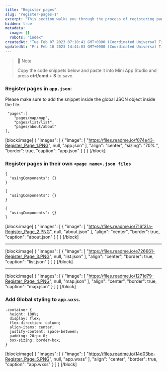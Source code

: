 ```yaml
---
title: "Register pages"
slug: "register-pages-1"
excerpt: "This section walks you through the process of registering pages in various files."
hidden: true
metadata: 
  image: []
  robots: "index"
createdAt: "Tue Feb 07 2023 07:10:41 GMT+0000 (Coordinated Universal Time)"
updatedAt: "Fri Feb 10 2023 14:44:03 GMT+0000 (Coordinated Universal Time)"
---
```

> 📝 Note
> 
> Copy the code snippets below and paste it into Mini App Studio and press **ctrl/cmd + S** to save.

### Register pages in `app.json`:

 Please make sure to add the snippet inside the global JSON object inside the file.

```Text app.json
 "pages":[
    "pages/map/map",
    "pages/list/list",
    "pages/about/about"
],
```

[block:image]
{
  "images": [
    {
      "image": [
        "https://files.readme.io/f074e43-Register_Page_1.PNG",
        null,
        "app.json"
      ],
      "align": "center",
      "sizing": "70% ",
      "border": true,
      "caption": "app.json"
    }
  ]
}
[/block]


### Register pages in their own `<page name>.json files`

```Text about.json
{
  "usingComponents": {}
}
```
```Text list.json
{
  "usingComponents": {}
}
```
```Text map.json
{
  "usingComponents": {}
}
```

[block:image]
{
  "images": [
    {
      "image": [
        "https://files.readme.io/716f31a-Register_Page_2.PNG",
        null,
        "about.json"
      ],
      "align": "center",
      "border": true,
      "caption": "about.json"
    }
  ]
}
[/block]


***

[block:image]
{
  "images": [
    {
      "image": [
        "https://files.readme.io/e726661-Register_Page_3.PNG",
        null,
        "list.json"
      ],
      "align": "center",
      "border": true,
      "caption": "list.json"
    }
  ]
}
[/block]


***

[block:image]
{
  "images": [
    {
      "image": [
        "https://files.readme.io/1271d79-Register_Page_4.PNG",
        null,
        "map.json"
      ],
      "align": "center",
      "border": true,
      "caption": "map.json"
    }
  ]
}
[/block]


### Add Global styling to `app.wxss`.

```Text app.wxss
.container {
  height: 100%;
  display: flex;
  flex-direction: column;
  align-items: center;
  justify-content: space-between;
  padding: 20rpx 0;
  box-sizing: border-box;
}
```

[block:image]
{
  "images": [
    {
      "image": [
        "https://files.readme.io/14d03be-Register_Page_5.PNG",
        null,
        "app.wxss"
      ],
      "align": "center",
      "border": true,
      "caption": "app.wxss"
    }
  ]
}
[/block]
